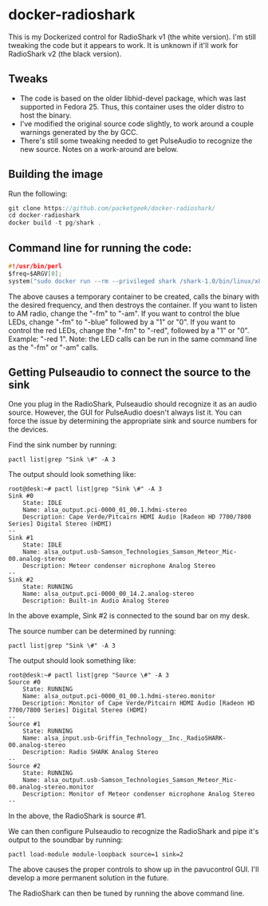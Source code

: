 # docker-radioshark

This is my Dockerized control for RadioShark v1 (the white version). I'm still tweaking the code but it appears to work.  It is unknown if it'll work for RadioShark v2 (the black version).

## Tweaks
- The code is based on the older libhid-devel package, which was last supported in Fedora 25.  Thus, this container uses the older distro to host the binary.
- I've modified the original source code slightly, to work around a couple warnings generated by the by GCC.
- There's still some tweaking needed to get PulseAudio to recognize the new source.  Notes on a work-around are below.

## Building the image
Run the following:

```c
git clone https://github.com/packetgeek/docker-radioshark/
cd docker-radioshark
docker build -t pg/shark .
```

## Command line for running the code:

```c
#!/usr/bin/perl
$freq=$ARGV[0];
system("sudo docker run --rm --privileged shark /shark-1.0/bin/linux/x86_64/shark -fm $freq");
```

The above causes a temporary container to be created, calls the binary with the desired frequency, and then destroys the container.  If you want to listen to AM radio, change the "-fm" to "-am".  If you want to control the blue LEDs, change "-fm" to "-blue" followed by a "1" or "0".  If you want to control the red LEDs, change the "-fm" to "-red", followed by a "1" or "0". Example: "-red 1".  Note: the LED calls can be run in the same command line as the "-fm" or "-am" calls.

## Getting Pulseaudio to connect the source to the sink

One you plug in the RadioShark, Pulseaudio should recognize it as an audio source.  However, the GUI for PulseAudio doesn't always list it.  You can force the issue by determining the appropriate sink and source numbers for the devices.

Find the sink number by running:

```text
pactl list|grep "Sink \#" -A 3
```

The output should look something like:

```text
root@desk:~# pactl list|grep "Sink \#" -A 3
Sink #0
	State: IDLE
	Name: alsa_output.pci-0000_01_00.1.hdmi-stereo
	Description: Cape Verde/Pitcairn HDMI Audio [Radeon HD 7700/7800 Series] Digital Stereo (HDMI)
--
Sink #1
	State: IDLE
	Name: alsa_output.usb-Samson_Technologies_Samson_Meteor_Mic-00.analog-stereo
	Description: Meteor condenser microphone Analog Stereo
--
Sink #2
	State: RUNNING
	Name: alsa_output.pci-0000_00_14.2.analog-stereo
	Description: Built-in Audio Analog Stereo
```

In the above example, Sink #2 is connected to the sound bar on my desk.

The source number can be determined by running:

```text
pactl list|grep "Sink \#" -A 3
```

The output should look something like:

```text
root@desk:~# pactl list|grep "Source \#" -A 3
Source #0
	State: RUNNING
	Name: alsa_output.pci-0000_01_00.1.hdmi-stereo.monitor
	Description: Monitor of Cape Verde/Pitcairn HDMI Audio [Radeon HD 7700/7800 Series] Digital Stereo (HDMI)
--
Source #1
	State: RUNNING
	Name: alsa_input.usb-Griffin_Technology__Inc._RadioSHARK-00.analog-stereo
	Description: Radio SHARK Analog Stereo
--
Source #2
	State: RUNNING
	Name: alsa_output.usb-Samson_Technologies_Samson_Meteor_Mic-00.analog-stereo.monitor
	Description: Monitor of Meteor condenser microphone Analog Stereo
--
```

In the above, the RadioShark is source #1.

We can then configure Pulseaudio to recognize the RadioShark and pipe it's output to the soundbar by running:

```
pactl load-module module-loopback source=1 sink=2
```

The above causes the proper controls to show up in the pavucontrol GUI.  I'll develop a more permanent solution in the future.

The RadioShark can then be tuned by running the above command line.
